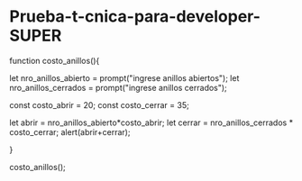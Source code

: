 # Prueba-t-cnica-para-developer-SUPER
function costo_anillos(){

let nro_anillos_abierto = prompt("ingrese anillos abiertos");
let nro_anillos_cerrados = prompt("ingrese anillos cerrados");

const costo_abrir = 20;
const costo_cerrar = 35;

let abrir = nro_anillos_abierto*costo_abrir;
let cerrar = nro_anillos_cerrados * costo_cerrar;
alert(abrir+cerrar);

}

costo_anillos();
